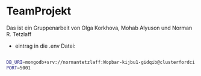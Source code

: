 # TeamProjekt

Das ist ein Gruppenarbeit von Olga Korkhova, Mohab Alyuson und Norman R. Tetzlaff

- eintrag in die .env Datei:

```bash

DB_URI=mongodb+srv://normantetzlaff:Wopbar-kijbu1-gidqib@clusterfordci.bw9au.mongodb.net/votingManager
PORT=5001

```
